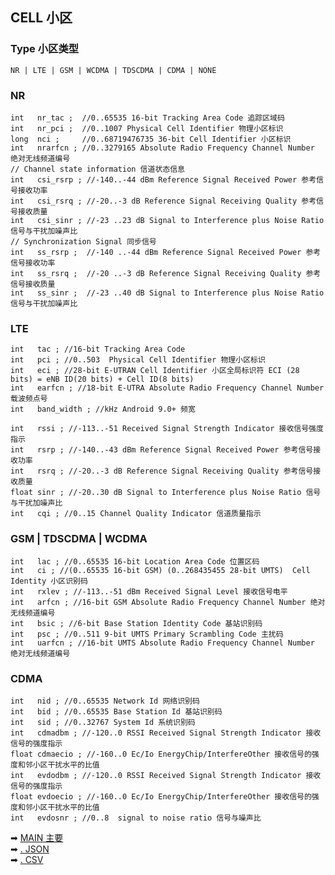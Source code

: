 ## CELL 小区

### Type 小区类型

    NR | LTE | GSM | WCDMA | TDSCDMA | CDMA | NONE

### NR

    int   nr_tac ;  //0..65535 16-bit Tracking Area Code 追踪区域码
    int   nr_pci ;  //0..1007 Physical Cell Identifier 物理小区标识
    long  nci ;     //0..68719476735 36-bit Cell Identifier 小区标识
    int   nrarfcn ; //0..3279165 Absolute Radio Frequency Channel Number 绝对无线频道编号
    // Channel state information 信道状态信息
    int   csi_rsrp ; //-140..-44 dBm Reference Signal Received Power 参考信号接收功率
    int   csi_rsrq ; //-20..-3 dB Reference Signal Receiving Quality 参考信号接收质量
    int   csi_sinr ; //-23 ..23 dB Signal to Interference plus Noise Ratio 信号与干扰加噪声比
    // Synchronization Signal 同步信号
    int   ss_rsrp ;  //-140 ..-44 dBm Reference Signal Received Power 参考信号接收功率
    int   ss_rsrq ;  //-20 ..-3 dB Reference Signal Receiving Quality 参考信号接收质量
    int   ss_sinr ;  //-23 ..40 dB Signal to Interference plus Noise Ratio 信号与干扰加噪声比

### LTE

    int   tac ; //16-bit Tracking Area Code
    int   pci ; //0..503  Physical Cell Identifier 物理小区标识
    int   eci ; //28-bit E-UTRAN Cell Identifier 小区全局标识符 ECI (28 bits) = eNB ID(20 bits) + Cell ID(8 bits)
    int   earfcn ; //18-bit E-UTRA Absolute Radio Frequency Channel Number 载波频点号
    int   band_width ; //kHz Android 9.0+ 频宽

    int   rssi ; //-113..-51 Received Signal Strength Indicator 接收信号强度指示
    int   rsrp ; //-140..-43 dBm Reference Signal Received Power 参考信号接收功率
    int   rsrq ; //-20..-3 dB Reference Signal Receiving Quality 参考信号接收质量
    float sinr ; //-20..30 dB Signal to Interference plus Noise Ratio 信号与干扰加噪声比
    int   cqi ; //0..15 Channel Quality Indicator 信道质量指示

### GSM | TDSCDMA | WCDMA

    int   lac ; //0..65535 16-bit Location Area Code 位置区码
    int   ci ; //(0..65535 16-bit GSM) (0..268435455 28-bit UMTS)  Cell Identity 小区识别码
    int   rxlev ; //-113..-51 dBm Received Signal Level 接收信号电平
    int   arfcn ; //16-bit GSM Absolute Radio Frequency Channel Number 绝对无线频道编号
    int   bsic ; //6-bit Base Station Identity Code 基站识别码
    int   psc ; //0..511 9-bit UMTS Primary Scrambling Code 主扰码
    int   uarfcn ; //16-bit UMTS Absolute Radio Frequency Channel Number 绝对无线频道编号

### CDMA

    int   nid ; //0..65535 Network Id 网络识别码
    int   bid ; //0..65535 Base Station Id 基站识别码
    int   sid ; //0..32767 System Id 系统识别码
    int   cdmadbm ; //-120..0 RSSI Received Signal Strength Indicator 接收信号的强度指示
    float cdmaecio ; //-160..0 Ec/Io EnergyChip/InterfereOther 接收信号的强度和邻小区干扰水平的比值
    int   evdodbm ; //-120..0 RSSI Received Signal Strength Indicator 接收信号的强度指示
    float evdoecio ; //-160..0 Ec/Io EnergyChip/InterfereOther 接收信号的强度和邻小区干扰水平的比值
    int   evdosnr ; //0..8  signal to noise ratio 信号与噪声比

➡ [MAIN 主要](2022-07-28-MAIN.md)   
➡ [. JSON](2022-07-28-JSON.md)  
➡ [. CSV](2022-07-28-CSV.md)  
